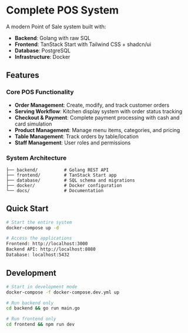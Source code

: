 # Complete POS System

A modern Point of Sale system built with:
- **Backend**: Golang with raw SQL
- **Frontend**: TanStack Start with Tailwind CSS + shadcn/ui
- **Database**: PostgreSQL
- **Infrastructure**: Docker

## Features

### Core POS Functionality
- **Order Management**: Create, modify, and track customer orders
- **Serving Workflow**: Kitchen display system with order status tracking
- **Checkout & Payment**: Complete payment processing with cash and card simulation
- **Product Management**: Manage menu items, categories, and pricing
- **Table Management**: Track orders by table/location
- **Staff Management**: User roles and permissions

### System Architecture
```
├── backend/          # Golang REST API
├── frontend/         # TanStack Start app
├── database/         # SQL schema and migrations
├── docker/           # Docker configuration
└── docs/             # Documentation
```

## Quick Start

```bash
# Start the entire system
docker-compose up -d

# Access the applications
Frontend: http://localhost:3000
Backend API: http://localhost:8080
Database: localhost:5432
```

## Development

```bash
# Start in development mode
docker-compose -f docker-compose.dev.yml up

# Run backend only
cd backend && go run main.go

# Run frontend only
cd frontend && npm run dev
```

